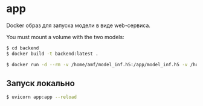 # app

Docker образ для запуска модели в виде web-сервиса.

You must mount a volume with the two models:
```sh
$ cd backend
$ docker build -t backend:latest .

$ docker run -d --rm -v /home/amf/model_inf.h5:/app/model_inf.h5 -v /home/amf/model_vvp.h5:/app/model_vvp.h5 -p 8080:8080 backend:latest
```

## Запуск локально
```sh
$ uvicorn app:app --reload
```